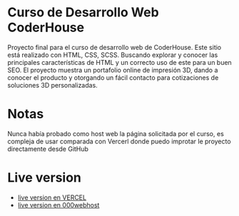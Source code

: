# Curso de Desarrollo Web CoderHouse
 Proyecto final para el curso de desarrollo web de CoderHouse. Este sitio está realizado con HTML, CSS, SCSS. Buscando explorar y conocer las principales características de HTML y un correcto uso de este para un buen SEO. El proyecto muestra un portafolio online de impresión 3D, dando a conocer el producto y otorgando un fácil contacto para cotizaciones de soluciones 3D personalizadas.

# Notas
Nunca había probado como host web la página solicitada por el curso, es compleja de usar comparada con Vercerl donde puedo improtar le proyecto directamente desde GitHub

# Live version
* [live version en VERCEL](https://desarrollo-web-flex.vercel.app/) 
* [live version en  000webhost](https://proyectofinal-rodolfocuevas.000webhostapp.com/index.html)




